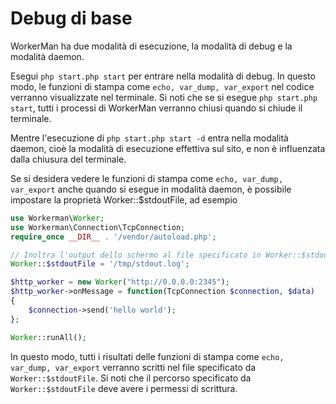# Debug di base

WorkerMan ha due modalità di esecuzione, la modalità di debug e la modalità daemon.

Esegui ```php start.php start``` per entrare nella modalità di debug. In questo modo, le funzioni di stampa come ```echo, var_dump, var_export``` nel codice verranno visualizzate nel terminale. Si noti che se si esegue ```php start.php start```, tutti i processi di WorkerMan verranno chiusi quando si chiude il terminale.

Mentre l'esecuzione di ```php start.php start -d``` entra nella modalità daemon, cioè la modalità di esecuzione effettiva sul sito, e non è influenzata dalla chiusura del terminale.


Se si desidera vedere le funzioni di stampa come ```echo, var_dump, var_export``` anche quando si esegue in modalità daemon, è possibile impostare la proprietà Worker::$stdoutFile, ad esempio

```php
use Workerman\Worker;
use Workerman\Connection\TcpConnection;
require_once __DIR__ . '/vendor/autoload.php';

// Inoltra l'output dello schermo al file specificato in Worker::$stdoutFile
Worker::$stdoutFile = '/tmp/stdout.log';

$http_worker = new Worker("http://0.0.0.0:2345");
$http_worker->onMessage = function(TcpConnection $connection, $data)
{
    $connection->send('hello world');
};

Worker::runAll();
```

In questo modo, tutti i risultati delle funzioni di stampa come ```echo, var_dump, var_export``` verranno scritti nel file specificato da ```Worker::$stdoutFile```. Si noti che il percorso specificato da ```Worker::$stdoutFile``` deve avere i permessi di scrittura.

